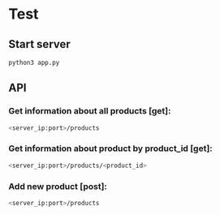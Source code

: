 # Test

## Start server
```bash
python3 app.py
```

## API
### Get information about all products [get]:
```bash
<server_ip:port>/products
```

### Get information about product by product_id [get]:
```bash
<server_ip:port>/products/<product_id>
```

### Add new product [post]:
```bash
<server_ip:port>/products
```